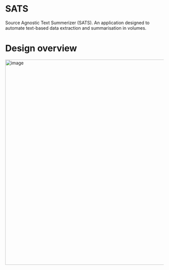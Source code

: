 # SATS
Source Agnostic Text Summerizer (SATS). An application designed to automate text-based data extraction and summarisation in volumes.


# Design overview
<img width="653" alt="image" src="https://user-images.githubusercontent.com/50050912/212035730-14192d3e-0c22-4070-88a8-72350b4837ab.png">

